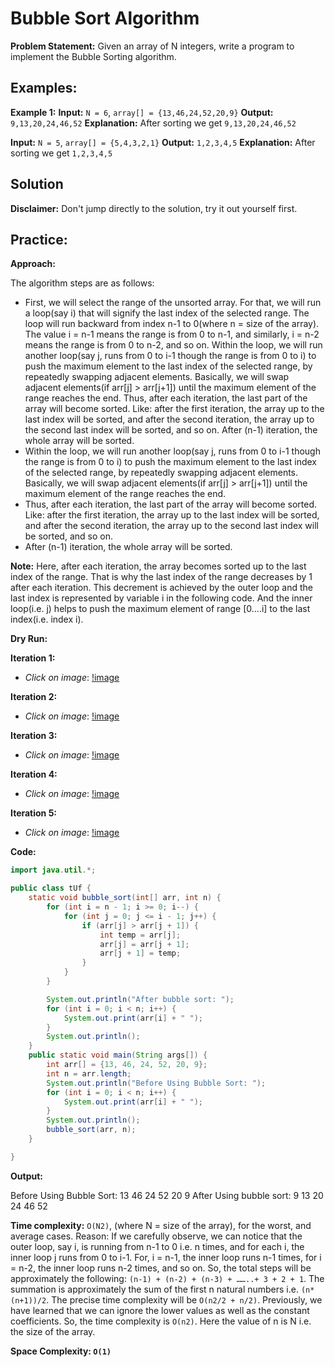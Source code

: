 # Bubble Sort Algorithm #

**Problem Statement:** Given an array of N integers, write a program to implement the Bubble Sorting algorithm.

## Examples: ##

**Example 1:**
**Input:** `N = 6`, `array[] = {13,46,24,52,20,9}`
**Output:** `9,13,20,24,46,52`
**Explanation:** After sorting we get `9,13,20,24,46,52`


**Input:** `N = 5`, `array[] = {5,4,3,2,1}`
**Output:** `1,2,3,4,5`
**Explanation:** After sorting we get `1,2,3,4,5`

## Solution ##
**Disclaimer:** Don't jump directly to the solution, try it out yourself first.

## Practice: ##

**Approach:**

The algorithm steps are as follows:

- First, we will select the range of the unsorted array. For that, we will run a loop(say i) that will signify the last index of the selected range. The loop will run backward from index n-1 to 0(where n = size of the array). The value i = n-1 means the range is from 0 to n-1, and similarly, i = n-2 means the range is from 0 to n-2, and so on.
Within the loop, we will run another loop(say j, runs from 0 to i-1 though the range is from 0 to i) to push the maximum element to the last index of the selected range, by repeatedly swapping adjacent elements.
Basically, we will swap adjacent elements(if arr[j] > arr[j+1]) until the maximum element of the range reaches the end.
Thus, after each iteration, the last part of the array will become sorted. Like: after the first iteration, the array up to the last index will be sorted, and after the second iteration, the array up to the second last index will be sorted, and so on.
After (n-1) iteration, the whole array will be sorted.
- Within the loop, we will run another loop(say j, runs from 0 to i-1 though the range is from 0 to i) to push the maximum element to the last index of the selected range, by repeatedly swapping adjacent elements.
Basically, we will swap adjacent elements(if arr[j] > arr[j+1]) until the maximum element of the range reaches the end.
- Thus, after each iteration, the last part of the array will become sorted. Like: after the first iteration, the array up to the last index will be sorted, and after the second iteration, the array up to the second last index will be sorted, and so on.
- After (n-1) iteration, the whole array will be sorted.

**Note:** Here, after each iteration, the array becomes sorted up to the last index of the range. That is why the last index of the range decreases by 1 after each iteration. This decrement is achieved by the outer loop and the last index is represented by variable i in the following code. And the inner loop(i.e. j) helps to push the maximum element of range [0….i] to the last index(i.e. index i).

**Dry Run:**

**Iteration 1:**

- *Click on image*: [!image](https://lh6.googleusercontent.com/oM3nMhm5vEofXCV_aV1JH1PIQEhmYLgTUGqWNtb0KRGAe_YN0D8XHtNIA9SBYCDzjrMzUXjgwroBDvRPeEpeSwfOYcvxmNCgxPO8D91O4tyAX8zE6mTPpZxH31NR-xr-SsDCUtek)

**Iteration 2:**

- *Click on image*: [!image](https://lh4.googleusercontent.com/LHJEryke4hIsjf2u3Mefyo7_MU7HxX3qcCgxYiTyGVaL8c1n1jU9lIOlTazZxNbNa4bUIIM_NAAFYt5iWFqDL1Y1JEOEgymIlvH7b4yMt7BSUcWrsya1hsCPS1dFDmyHw6rG2_SH)

**Iteration 3:**

- *Click on image*: [!image](https://lh3.googleusercontent.com/VmYabkBnLRYPfarWlQ7pTFHbI5ODTqZ2TdMTx6H2sgHgyEwI7EC9YKvf36qGbKPkQ2qm4hVUHYlnw8T4YLyNFgqtqAozZuOaCWkV5Ye5WN-tS_fVgZ2j6EzbewtHuKhmKZ8jUKt6)

**Iteration 4:**

- *Click on image*: [!image](https://lh3.googleusercontent.com/Juw-bqmSz6H85bDRedC7l5SppP0DOsTDpyOj7t5xYJGj_WLDWMe3NneyEzNg5HPIZBsj3Ve2f7lb4KpdjM4cKfaGuwKE3-jLMtJY5a75oOaZsJq39cLjPCoquvjqyar24QIhj6T9)

**Iteration 5:**

- *Click on image*: [!image](https://lh3.googleusercontent.com/i72GuG_M25X940lzQHlFx3zSMR8R-jWoYvsIOc-hGCvd9bW8Ch4q2JW3edrQ3t1BN-wkLPXlRsjBuHurWmMPPge9vUSp58yPT4b32POGQ6B3qVv1l6WWanPQu2222QGbtcm-Cvxr)

**Code:**

```java
import java.util.*;

public class tUf {
    static void bubble_sort(int[] arr, int n) {
        for (int i = n - 1; i >= 0; i--) {
            for (int j = 0; j <= i - 1; j++) {
                if (arr[j] > arr[j + 1]) {
                    int temp = arr[j];
                    arr[j] = arr[j + 1];
                    arr[j + 1] = temp;
                }
            }
        }

        System.out.println("After bubble sort: ");
        for (int i = 0; i < n; i++) {
            System.out.print(arr[i] + " ");
        }
        System.out.println();
    }
    public static void main(String args[]) {
        int arr[] = {13, 46, 24, 52, 20, 9};
        int n = arr.length;
        System.out.println("Before Using Bubble Sort: ");
        for (int i = 0; i < n; i++) {
            System.out.print(arr[i] + " ");
        }
        System.out.println();
        bubble_sort(arr, n);
    }

}

```
**Output:**

Before Using Bubble Sort:
13 46 24 52 20 9
After Using bubble sort:
9 13 20 24 46 52

**Time complexity:** `O(N2)`, (where N = size of the array), for the worst, and average cases.
Reason: If we carefully observe, we can notice that the outer loop, say i, is running from n-1 to 0 i.e. n times, and for each i, the inner loop j runs from 0 to i-1. For, i = n-1, the inner loop runs n-1 times, for i = n-2, the inner loop runs n-2 times, and so on. So, the total steps will be approximately the following: `(n-1) + (n-2) + (n-3) + ……..+ 3 + 2 + 1`. The summation is approximately the sum of the first n natural numbers i.e. `(n*(n+1))/2`. The precise time complexity will be `O(n2/2 + n/2)`. Previously, we have learned that we can ignore the lower values as well as the constant coefficients. So, the time complexity is `O(n2)`. Here the value of n is N i.e. the size of the array.

**Space Complexity: `O(1)`**














